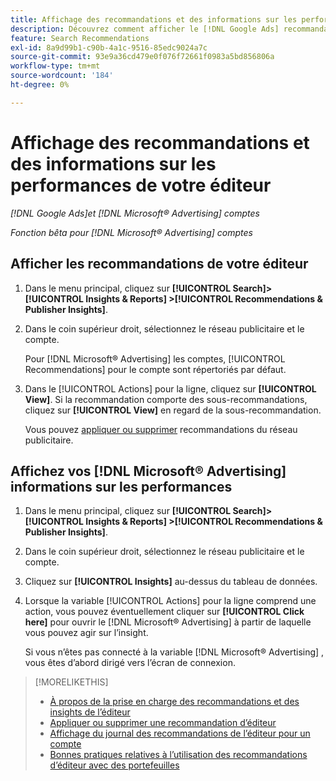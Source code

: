 ```yaml
---
title: Affichage des recommandations et des informations sur les performances de l’éditeur
description: Découvrez comment afficher le [!DNL Google Ads] recommandations et [!DNL Microsoft® Advertising] informations de performances de vos comptes réseau publicitaire.
feature: Search Recommendations
exl-id: 8a9d99b1-c90b-4a1c-9516-85edc9024a7c
source-git-commit: 93e9a36cd479e0f076f72661f0983a5bd856806a
workflow-type: tm+mt
source-wordcount: '184'
ht-degree: 0%

---
```


# Affichage des recommandations et des informations sur les performances de votre éditeur

*[!DNL Google Ads]et [!DNL Microsoft® Advertising] comptes*

*Fonction bêta pour [!DNL Microsoft® Advertising] comptes*

## Afficher les recommandations de votre éditeur

1. Dans le menu principal, cliquez sur **[!UICONTROL Search]> [!UICONTROL Insights & Reports] >[!UICONTROL Recommendations & Publisher Insights]**.

1. Dans le coin supérieur droit, sélectionnez le réseau publicitaire et le compte.

   Pour [!DNL Microsoft® Advertising] les comptes, [!UICONTROL Recommendations] pour le compte sont répertoriés par défaut.

1. Dans le [!UICONTROL Actions] pour la ligne, cliquez sur **[!UICONTROL View]**. Si la recommandation comporte des sous-recommandations, cliquez sur **[!UICONTROL View]** en regard de la sous-recommandation.

   Vous pouvez [appliquer ou supprimer](recommendation-apply-dismiss.md) recommandations du réseau publicitaire.

## Affichez vos [!DNL Microsoft® Advertising] informations sur les performances

1. Dans le menu principal, cliquez sur **[!UICONTROL Search]> [!UICONTROL Insights & Reports] >[!UICONTROL Recommendations & Publisher Insights]**.

1. Dans le coin supérieur droit, sélectionnez le réseau publicitaire et le compte.

1. Cliquez sur **[!UICONTROL Insights]** au-dessus du tableau de données.

1. Lorsque la variable [!UICONTROL Actions] pour la ligne comprend une action, vous pouvez éventuellement cliquer sur **[!UICONTROL Click here]** pour ouvrir le [!DNL Microsoft® Advertising] à partir de laquelle vous pouvez agir sur l’insight.

   Si vous n’êtes pas connecté à la variable [!DNL Microsoft® Advertising] , vous êtes d’abord dirigé vers l’écran de connexion.

>[!MORELIKETHIS]
>
>* [À propos de la prise en charge des recommandations et des insights de l’éditeur](recommendation-support.md)
>* [Appliquer ou supprimer une recommandation d’éditeur](recommendation-apply-dismiss.md)
>* [Affichage du journal des recommandations de l’éditeur pour un compte](recommendation-view-log.md)
>* [Bonnes pratiques relatives à l’utilisation des recommandations d’éditeur avec des portefeuilles](recommendation-best-practices.md)
